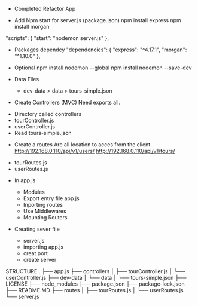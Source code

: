 * Completed Refactor App


* Add Npm start for server.js (package.json)
npm install express
npm install morgan

 "scripts": {
    "start": "nodemon server.js"
  },

- Packages dependcy
 "dependencies": {
    "express": "^4.17.1",
    "morgan": "^1.10.0"
  },


- Optional
npm install nodemon --global
npm install nodemon --save-dev


* Data Files
	- dev-data > data > tours-simple.json


* Create Controllers (MVC)
Need exports all.
- Directory called controllers
- tourController.js
- userController.js
- Read tours-simple.json

* Create a routes
Are all location to acces from the client
http://192.168.0.110/api/v1/users/
http://192.168.0.110/api/v1/tours/
- tourRoutes.js
- userRoutes.js


* In app.js 
	- Modules
	- Export entry file app.js
	- Inporting routes
	- Use Middlewares
	- Mounting Routers

* Creating sever file
	- server.js
	- importing app.js
	- creat port
	- create server

STRUCTURE
.
├── app.js
├── controllers
│   ├── tourController.js
│   └── userController.js
├── dev-data
│   └── data
│       └── tours-simple.json
├── LICENSE
├── node_modules
├── package.json
├── package-lock.json
├── README.MD
├── routes
│   ├── tourRoutes.js
│   └── userRoutes.js
└── server.js